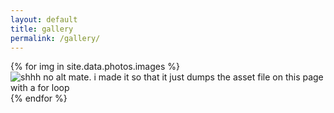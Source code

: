 ```yaml
---
layout: default
title: gallery
permalink: /gallery/
---
```


{% for img in site.data.photos.images %} ![shhh no alt mate. i made it so that it just dumps the asset file on this page with a for loop](/assets/img/{{img}}) {% endfor %}
